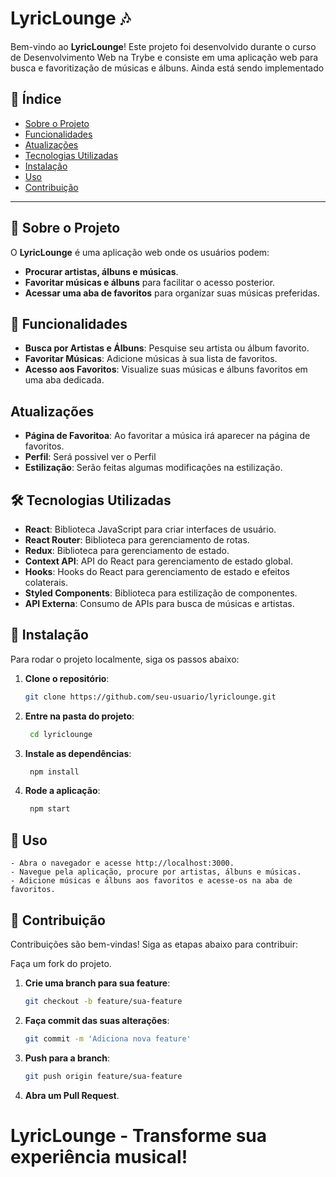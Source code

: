 # LyricLounge 🎶

Bem-vindo ao **LyricLounge**! Este projeto foi desenvolvido durante o curso de Desenvolvimento Web na Trybe e consiste em uma aplicação web para busca e favoritização de músicas e álbuns. Ainda está sendo implementado

## 📑 Índice

- [Sobre o Projeto](#sobre-o-projeto)
- [Funcionalidades](#funcionalidades)
- [Atualizações](#atualizacoes)
- [Tecnologias Utilizadas](#tecnologias-utilizadas)
- [Instalação](#instalação)
- [Uso](#uso)
- [Contribuição](#contribuição)

---

## 📖 Sobre o Projeto

O **LyricLounge** é uma aplicação web onde os usuários podem:

- **Procurar artistas, álbuns e músicas**.
- **Favoritar músicas e álbuns** para facilitar o acesso posterior.
- **Acessar uma aba de favoritos** para organizar suas músicas preferidas.

## 🎯 Funcionalidades

- **Busca por Artistas e Álbuns**: Pesquise seu artista ou álbum favorito.
- **Favoritar Músicas**: Adicione músicas à sua lista de favoritos.
- **Acesso aos Favoritos**: Visualize suas músicas e álbuns favoritos em uma aba dedicada.

## Atualizações

- **Página de Favoritoa**: Ao favoritar a música irá aparecer na página de favoritos.
- **Perfil**: Será possivel ver o Perfil
- **Estilização**: Serão feitas algumas modificações na estilização.

## 🛠 Tecnologias Utilizadas

- **React**: Biblioteca JavaScript para criar interfaces de usuário.
- **React Router**: Biblioteca para gerenciamento de rotas.
- **Redux**: Biblioteca para gerenciamento de estado.
- **Context API**: API do React para gerenciamento de estado global.
- **Hooks**: Hooks do React para gerenciamento de estado e efeitos colaterais.
- **Styled Components**: Biblioteca para estilização de componentes.
- **API Externa**: Consumo de APIs para busca de músicas e artistas.

## 🚀 Instalação

Para rodar o projeto localmente, siga os passos abaixo:

1. **Clone o repositório**:
   ```sh
   git clone https://github.com/seu-usuario/lyriclounge.git

2. **Entre na pasta do projeto**:
   ```sh
    cd lyriclounge

3. **Instale as dependências**:
   ```sh
    npm install

4. **Rode a aplicação**:
   ```sh
    npm start

## 📌 Uso

    - Abra o navegador e acesse http://localhost:3000.
    - Navegue pela aplicação, procure por artistas, álbuns e músicas.
    - Adicione músicas e álbuns aos favoritos e acesse-os na aba de favoritos.

## 🤝 Contribuição
Contribuições são bem-vindas! Siga as etapas abaixo para contribuir:

Faça um fork do projeto.

1. **Crie uma branch para sua feature**:
    ```sh
    git checkout -b feature/sua-feature

2. **Faça commit das suas alterações**:
    ```sh
    git commit -m 'Adiciona nova feature'

3. **Push para a branch**:
    ```sh
    git push origin feature/sua-feature

4.  **Abra um Pull Request**.

# LyricLounge - Transforme sua experiência musical!

